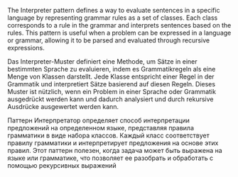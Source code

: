 The Interpreter pattern defines a way to evaluate sentences in a specific language by representing grammar rules as a set of classes. Each class corresponds to a rule in the grammar and interprets sentences based on the rules. This pattern is useful when a problem can be expressed in a language or grammar, allowing it to be parsed and evaluated through recursive expressions.

Das Interpreter-Muster definiert eine Methode, um Sätze in einer bestimmten Sprache zu evaluieren, indem es Grammatikregeln als eine Menge von Klassen darstellt. Jede Klasse entspricht einer Regel in der Grammatik und interpretiert Sätze basierend auf diesen Regeln. Dieses Muster ist nützlich, wenn ein Problem in einer Sprache oder Grammatik ausgedrückt werden kann und dadurch analysiert und durch rekursive Ausdrücke ausgewertet werden kann.

Паттерн Интерпретатор определяет способ интерпретации предложений на определенном языке, представляя правила грамматики в виде набора классов. Каждый класс соответствует правилу грамматики и интерпретирует предложения на основе этих правил. Этот паттерн полезен, когда задача может быть выражена на языке или грамматике, что позволяет ее разобрать и обработать с помощью рекурсивных выражений